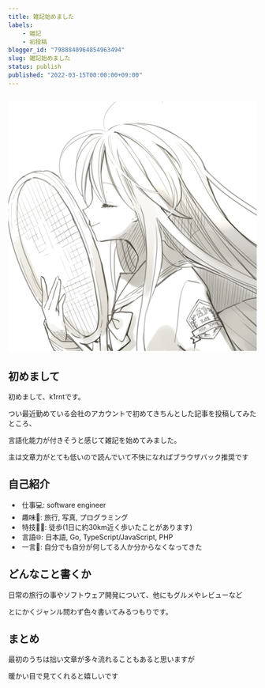 ```yaml
---
title: 雑記始めました
labels:
    - 雑記
    - 初投稿
blogger_id: "7988840964854963494"
slug: 雑記始めました
status: publish
published: "2022-03-15T00:00:00+09:00"
---
```

## [![](images/b77ef31c567e.png)](images/b77ef31c567e.png)

## 初めまして

初めまして、k1rntです。

つい最近勤めている会社のアカウントで初めてきちんとした記事を投稿してみたところ、

言語化能力が付きそうと感じて雑記を始めてみました。

主は文章力がとても低いので読んでいて不快になればブラウザバック推奨です

## 自己紹介

-  仕事💻: software engineer
-  趣味🎾: 旅行, 写真, プログラミング
-  特技🚶‍♂️: 徒歩(1日に約30km近く歩いたことがあります)
-  言語🌐: 日本語, Go, TypeScript/JavaScript, PHP
-  一言💬: 自分でも自分が何してる人か分からなくなってきた


## どんなこと書くか

日常の旅行の事やソフトウェア開発について、他にもグルメやレビューなど

とにかくジャンル問わず色々書いてみるつもりです。

## まとめ

最初のうちは拙い文章が多々流れることもあると思いますが

暖かい目で見てくれると嬉しいです
